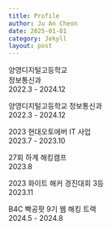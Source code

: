 ```yaml
---
title: Profile
author: Ju An Cheon
date: 2025-01-01
category: Jekyll
layout: post
---
```


양영디지털고등학교   
정보통신과   
2022.3 - 2024.12   

양영디지털고등학교 정보통신과      
2022.3 - 2024.12   

2023 현대오토에버 IT 사업      
2023.7 - 2023.10   

27회 하계 해킹캠프      
2023.8   

2023 화이트 해커 경진대회 3등         
2023.11   

B4C 빡공팟 9기 웹 해킹 트랙   
2024.5 - 2024.8   